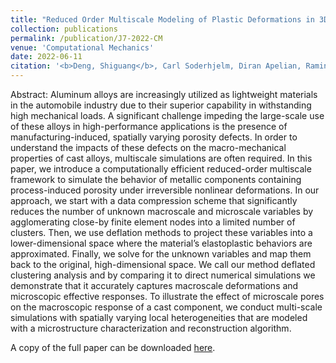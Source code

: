 ```yaml
---
title: "Reduced Order Multiscale Modeling of Plastic Deformations in 3D Alloys with Spatially Varying Porosity by Deflated Clustering Analysis"
collection: publications
permalink: /publication/J7-2022-CM
venue: 'Computational Mechanics'
date: 2022-06-11
citation: '<b>Deng, Shiguang</b>, Carl Soderhjelm, Diran Apelian, Ramin Bostanabad. "Reduced Order Multiscale Modeling of Plastic Deformations in 3D Alloys with Spatially Varying Porosity by Deflated Clustering Analysis." <i>Computational Mechanics</i> 70 (2022): 517–548.' 
---
```

Abstract: Aluminum alloys are increasingly utilized as lightweight materials in the automobile industry due to their superior capability in withstanding high mechanical loads. A significant challenge impeding the large-scale use of these alloys in high-performance applications is the presence of manufacturing-induced, spatially varying porosity defects. In order to understand the impacts of these defects on the macro-mechanical properties of cast alloys, multiscale simulations are often required. In this paper, we introduce a computationally efficient reduced-order multiscale framework to simulate the behavior of metallic components containing process-induced porosity under irreversible nonlinear deformations. In our approach, we start with a data compression scheme that significantly reduces the number of unknown macroscale and microscale variables by agglomerating close-by finite element nodes into a limited number of clusters. Then, we use deflation methods to project these variables into a lower-dimensional space where the material’s elastoplastic behaviors are approximated. Finally, we solve for the unknown variables and map them back to the original, high-dimensional space. We call our method deflated clustering analysis and by comparing it to direct numerical simulations we demonstrate that it accurately captures macroscale deformations and microscopic effective responses. To illustrate the effect of microscale pores on the macroscopic response of a cast component, we conduct multi-scale simulations with spatially varying local heterogeneities that are modeled with a microstructure characterization and reconstruction algorithm.  

A copy of the full paper can be downloaded [here](/files/J7-2022-CM.pdf).